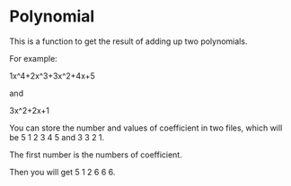 # Polynomial
This is a function to get the result of adding up two polynomials.

For example:

1x^4+2x^3+3x^2+4x+5

and

3x^2+2x+1

You can store the number and values of coefficient in two files, which will be 5 1 2 3 4 5 and 3 3 2 1.

The first number is the numbers of coefficient.

Then you will get 5 1 2 6 6 6.
